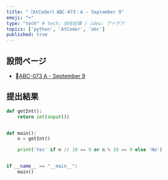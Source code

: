```yaml
---
title: "［AtCoder］ABC-073｜A - September 9"
emoji: "⌨️"
type: "tech" # tech: 技術記事 / idea: アイデア
topics: ['python', 'AtCoder', 'abc']
published: true
---
```


## 設問ページ

- 🔗[ABC-073 A - September 9](https://atcoder.jp/contests/abc073/tasks/abc073_a)

## 提出結果

```python
def getInt():
    return int(input())


def main():
    n = getInt()

    print('Yes' if n // 10 == 9 or n % 10 == 9 else 'No')


if __name__ == "__main__":
    main()
```
